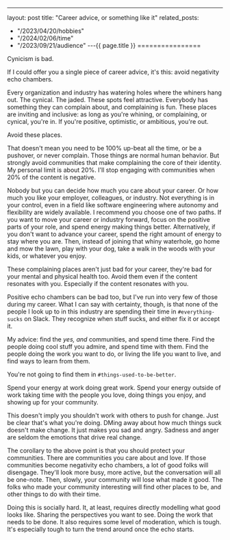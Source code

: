 ---
layout: post
title: "Career advice, or something like it"
related_posts:
  - "/2023/04/20/hobbies"
  - "/2024/02/06/time"
  - "/2023/09/21/audience"
---{{ page.title }}
================

<p class="meta">Cynicism is bad.</p>

If I could offer you a single piece of career advice, it's this: avoid negativity echo chambers.

Every organization and industry has watering holes where the whiners hang out. The cynical. The jaded. These spots feel attractive. Everybody has something they can complain about, and complaining is fun. These places are inviting and inclusive: as long as you're whining, or complaining, or cynical, you're in. If you're positive, optimistic, or ambitious, you're out.

Avoid these places.

That doesn't mean you need to be 100% up-beat all the time, or be a pushover, or never complain. Those things are normal human behavior. But strongly avoid communities that make complaining the core of their identity. My personal limit is about 20%. I'll stop engaging with communities when 20% of the content is negative.

Nobody but you can decide how much you care about your career. Or how much you like your employer, colleagues, or industry. Not everything is in your control, even in a field like software engineering where autonomy and flexibility are widely available. I recommend you choose one of two paths. If you want to move your career or industry forward, focus on the positive parts of your role, and spend energy making things better. Alternatively, if you don't want to advance your career, spend the right amount of energy to stay where you are. Then, instead of joining that whiny waterhole, go home and mow the lawn, play with your dog, take a walk in the woods with your kids, or whatever you enjoy.

These complaining places aren't just bad for your career, they're bad for your mental and physical health too. Avoid them even if the content resonates with you. Especially if the content resonates with you.

Positive echo chambers can be bad too, but I've run into very few of those during my career. What I can say with certainty, though, is that none of the people I look up to in this industry are spending their time in `#everything-sucks` on Slack. They recognize when stuff sucks, and either fix it or accept it.

My advice: find the *yes, and* communities, and spend time there. Find the people doing cool stuff you admire, and spend time with them. Find the people doing the work you want to do, or living the life you want to live, and find ways to learn from them.

You're not going to find them in `#things-used-to-be-better`.

Spend your energy at work doing great work. Spend your energy outside of work taking time with the people you love, doing things you enjoy, and showing up for your community.

This doesn't imply you shouldn't work with others to push for change. Just be clear that's what you're doing. DMing away about how much things suck doesn't make change. It just makes you sad and angry. Sadness and anger are seldom the emotions that drive real change.

The corollary to the above point is that you should protect your communities. There are communities you care about and love. If those communities become negativity echo chambers, a lot of good folks will disengage. They'll look more busy, more active, but the conversation will all be one-note. Then, slowly, your community will lose what made it good. The folks who made your community interesting will find other places to be, and other things to do with their time.

Doing this is socially hard. It, at least, requires directly modelling what good looks like. Sharing the perspectives you want to see. Doing the work that needs to be done. It also requires some level of moderation, which is tough. It's especially tough to turn the trend around once the echo starts.